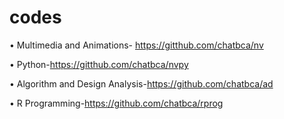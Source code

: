 # codes
•	Multimedia and Animations- https://gitthub.com/chatbca/nv

•	Python-https://gitthub.com/chatbca/nvpy

•	Algorithm and Design Analysis-https://github.com/chatbca/ad

•	R Programming-https://github.com/chatbca/rprog
